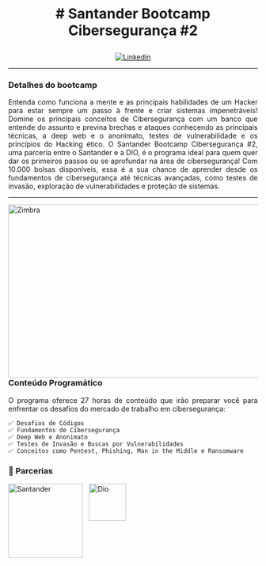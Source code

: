 <h1><p align="center"># Santander Bootcamp Cibersegurança #2</p></h1>



<p align="center">
    <a href="https://app.santanderopenacademy.com/pt-BR/program/santander-bootcamp-ciberseguranca-2">
        <img 
            alt="Linkedin" 
            title="Bootcamp Cibersegurança" 
            src="https://assets.santanderopenacademy.com/uploaded/programs/0d20f6c7-7a16-467a-afca-cdd8bf3f9395"
        />
    </a>
</p>

---
<h3><b> Detalhes do bootcamp </b></h3>

<p align="justify">Entenda como funciona a mente e as principais habilidades de um Hacker para estar sempre um passo à frente e criar sistemas impenetráveis! Domine os principais conceitos de Cibersegurança com um banco que entende do assunto e previna brechas e ataques conhecendo as principais técnicas, a deep web e o anonimato, testes de vulnerabilidade e os princípios do Hacking ético.
O Santander Bootcamp Cibersegurança #2, uma parceria entre o Santander e a DIO, é o programa ideal para quem quer dar os primeiros passos ou se aprofundar na área de cibersegurança! Com 10.000 bolsas disponíveis, essa é a sua chance de aprender desde os fundamentos de cibersegurança até técnicas avançadas, como testes de invasão, exploração de vulnerabilidades e proteção de sistemas.</p>

---
<h></h>
<p>
<img 
    align="left" 
    alt="Zimbra" 
    title="Zimbra Mail"
    width="1300px" 
    height="350px"
    style="padding-right: 3000px;" 
    src="https://img.freepik.com/vetores-gratis/conceito-de-seguranca-cibernetica_53876-93472.jpg" 
/>
</p>


<h></h>
<h3><b> Conteúdo Programático </b></h3>
<p align="justify">O programa oferece 27 horas de conteúdo que irão preparar você para enfrentar os desafios do mercado de trabalho em cibersegurança:</p>

    ✅ Desafios de Códigos
    ✅ Fundamentos de Cibersegurança 
    ✅ Deep Web e Anonimato 
    ✅ Testes de Invasão e Buscas por Vulnerabilidades 
    ✅ Conceitos como Pentest, Phishing, Man in the Middle e Ransomware 

### 🤖 Parcerias

<img 
    align="left" 
    alt="Santander" 
    title="Santander"
    width="150px" 
    style="padding-right: 10px;" 
    src="https://logospng.org/wp-content/uploads/santander.png" 
/>
<img 
    align="left" 
    alt="Dio" 
    title="Dio"
    width="75px" 
    style="padding-right: 10px;" 
    src="https://scontent.fsdu13-1.fna.fbcdn.net/v/t39.30808-6/252351143_3032284660434510_573860334119975718_n.jpg?_nc_cat=111&ccb=1-7&_nc_sid=6ee11a&_nc_ohc=Uxvc0FX2ssIQ7kNvgE57wMC&_nc_zt=23&_nc_ht=scontent.fsdu13-1.fna&_nc_gid=AIzL---WQSRgsuG3cMCbTtt&oh=00_AYDvZW4ckagq5XsRCjaRzrrLepouBQCb6I-lq9cVImVl0g&oe=6763C853" 
/>
<br/>

